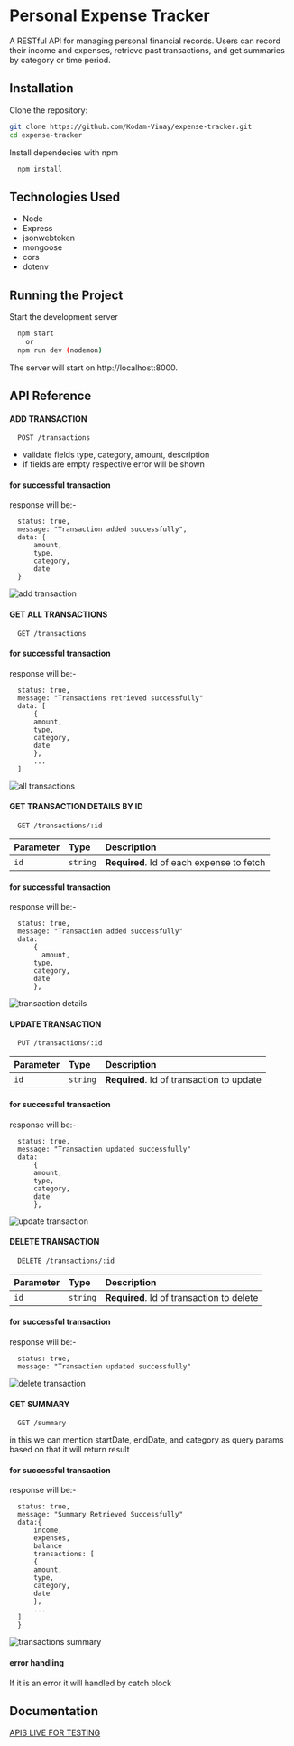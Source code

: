 
# Personal Expense Tracker

A RESTful API for managing personal financial records. Users can record their income and expenses, retrieve past transactions, and get summaries by category or time period.


## Installation

Clone the repository:
```bash
git clone https://github.com/Kodam-Vinay/expense-tracker.git
cd expense-tracker
```

Install dependecies with npm

```bash
  npm install
```


    
## Technologies Used

- Node
- Express
- jsonwebtoken
- mongoose
- cors
- dotenv


## Running the Project

Start the development server

```bash
  npm start
    or
  npm run dev (nodemon)
```
The server will start on http://localhost:8000.


## API Reference

#### ADD TRANSACTION

```http
  POST /transactions
```

- validate fields type, category, amount, description
- if fields are empty respective error will be shown 

#### for successful transaction
response will be:-

      status: true,
      message: "Transaction added successfully",
      data: {
          amount,
          type,
          category,
          date
      }

![add transaction](https://res.cloudinary.com/dwgpba5n2/image/upload/v1729623410/expense-tracker-images/expense-add_wljbkl.png)


#### GET ALL TRANSACTIONS

```http
  GET /transactions
```
 
#### for successful transaction
response will be:-

      status: true,
      message: "Transactions retrieved successfully"
      data: [
          {
          amount,
          type,
          category,
          date
          },
          ...
      ]

![all transactions](https://res.cloudinary.com/dwgpba5n2/image/upload/v1729623410/expense-tracker-images/expense-all_dekt0t.png) 



#### GET TRANSACTION DETAILS BY ID

```http
  GET /transactions/:id
```

| Parameter | Type     | Description                       |
| :-------- | :------- | :-------------------------------- |
| `id`      | `string` | **Required**. Id of each expense to fetch |


#### for successful transaction
response will be:-

      status: true,
      message: "Transaction added successfully"
      data: 
          {
            amount,
          type,
          category,
          date
          },

![transaction details](https://res.cloudinary.com/dwgpba5n2/image/upload/v1729623410/expense-tracker-images/expense-transaction_mo8qlg.png) 


#### UPDATE TRANSACTION
```http
  PUT /transactions/:id
```
| Parameter | Type     | Description                       |
| :-------- | :------- | :-------------------------------- |
| `id`      | `string` | **Required**. Id of transaction to update |

#### for successful transaction
response will be:-

      status: true,
      message: "Transaction updated successfully"
      data: 
          {
          amount,
          type,
          category,
          date
          },

![update transaction](https://res.cloudinary.com/dwgpba5n2/image/upload/v1729623410/expense-tracker-images/expense-update_etrxoz.png) 



#### DELETE TRANSACTION
```http
  DELETE /transactions/:id
```
| Parameter | Type     | Description                       |
| :-------- | :------- | :-------------------------------- |
| `id`      | `string` | **Required**. Id of transaction to delete |

#### for successful transaction
response will be:-

      status: true,
      message: "Transaction updated successfully"

![delete transaction](https://res.cloudinary.com/dwgpba5n2/image/upload/v1729623410/expense-tracker-images/expense-delete_tgukwv.png) 

#### GET SUMMARY

```http
  GET /summary
```
 in this we can mention startDate, endDate, and category as query params based on that it will return result

#### for successful transaction
response will be:-

      status: true,
      message: "Summary Retrieved Successfully"
      data:{
          income,
          expenses,
          balance
          transactions: [
          {
          amount,
          type,
          category,
          date
          },
          ...
      ]
      }

![transactions summary](https://res.cloudinary.com/dwgpba5n2/image/upload/v1729623411/expense-tracker-images/expense-summary_lpm0do.png) 
    
#### error handling
If it is an error it will handled by catch block
## Documentation

[APIS LIVE FOR TESTING](https://martian-comet-60779.postman.co/workspace/536b71ad-f6d6-4b77-88d4-a67e9a5873ad/folder/28835926-93b7965c-e802-41aa-817f-07b05602d006?ctx=documentation)

